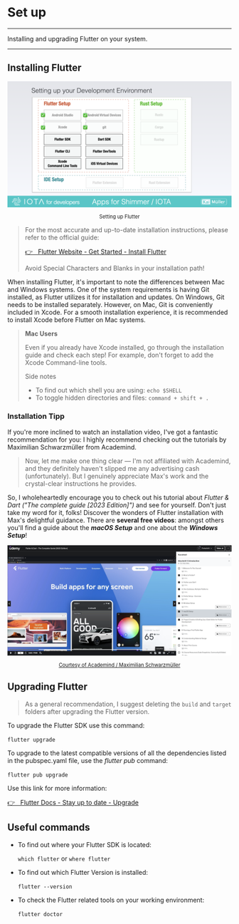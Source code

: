 # Set up

---

Installing and upgrading Flutter on your system.

---

## Installing Flutter

<figure style="margin:0;"><img src="../../assets/setup/setup.003.png" alt=""><figcaption style="font-size: 0.8em;text-align:center;"><p>Setting up Flutter</p></figcaption></figure>

> For the most accurate and up-to-date installation instructions, please refer to the official guide:
>
> <a href="https://docs.flutter.dev/get-started/install" target="_blank">👉 &nbsp; Flutter Website - Get Started - Install Flutter</a>
>
> Avoid Special Characters and Blanks in your installation path!

When installing Flutter, it's important to note the differences between Mac and Windows systems. One of the system requirements is having Git installed, as Flutter utilizes it for installation and updates. On Windows, Git needs to be installed separately. However, on Mac, Git is conveniently included in Xcode. For a smooth installation experience, it is recommended to install Xcode before Flutter on Mac systems.

> **Mac Users**
>
> Even if you already have Xcode installed, go through the installation guide and check each step! For example, don't forget to add the Xcode Command-line tools.
>
> Side notes
>
> - To find out which shell you are using: `echo $SHELL`
> - To toggle hidden directories and files: `command + shift + .`

###

### Installation Tipp

If you're more inclined to watch an installation video, I've got a fantastic recommendation for you: I highly recommend checking out the tutorials by Maximilian Schwarzmüller from Academind.

> Now, let me make one thing clear — I'm not affiliated with Academind, and they definitely haven't slipped me any advertising cash (unfortunately). But I genuinely appreciate Max's work and the crystal-clear instructions he provides.

So, I wholeheartedly encourage you to check out his tutorial about _Flutter & Dart ("The complete guide [2023 Edition]")_ and see for yourself. Don't just take my word for it, folks! Discover the wonders of Flutter installation with Max's delightful guidance. There are **several free videos**: amongst others you'll find a guide about the _**macOS Setup**_ and one about the _**Windows Setup**_!

<figure style="margin:0;">
<a href="https://acad.link/flutter" target="_blank">
<img src="../../assets/setup/macOS_setup.png" alt=""><figcaption style="font-size: 0.8em;text-align:center;"><p>Courtesy of Academind / Maximilian Schwarzmüller</p></figcaption>
</a>
</figure>

###

## Upgrading Flutter

> As a general recommendation, I suggest deleting the `build` and `target` folders after upgrading the Flutter version.

To upgrade the Flutter SDK use this command:

`flutter upgrade`

To upgrade to the latest compatible versions of all the dependencies listed in the pubspec.yaml file, use the _flutter pub_ command:

`flutter pub upgrade`

Use this link for more information:

<a href="https://docs.flutter.dev/release/upgrade" target="_blank">👉 &nbsp; Flutter Docs - Stay up to date - Upgrade</a>

###

## Useful commands

- To find out where your Flutter SDK is located:

  `which flutter` or `where flutter`

- To find out which Flutter Version is installed:

  `flutter --version`

- To check the Flutter related tools on your working environment:

  `flutter doctor`
